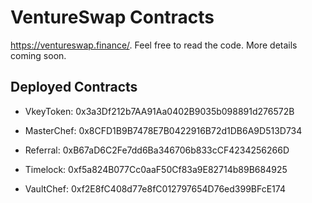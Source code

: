 # VentureSwap Contracts

https://ventureswap.finance/. Feel free to read the code. More details coming soon.

## Deployed Contracts

- VkeyToken: 0x3a3Df212b7AA91Aa0402B9035b098891d276572B
- MasterChef: 0x8CFD1B9B7478E7B0422916B72d1DB6A9D513D734
- Referral: 0xB67aD6C2Fe7dd6Ba346706b833cCF4234256266D
- Timelock: 0xf5a824B077Cc0aaF50Cf83a9E82714b89B684925

- VaultChef: 0xf2E8fC408d77e8fC012797654D76ed399BFcE174